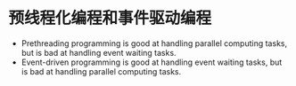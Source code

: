# 预线程化编程和事件驱动编程

- Prethreading programming is good at handling parallel computing tasks, but is bad at handling event waiting tasks.
- Event-driven programming is good at handling event waiting tasks, but is bad at handling parallel computing tasks.
